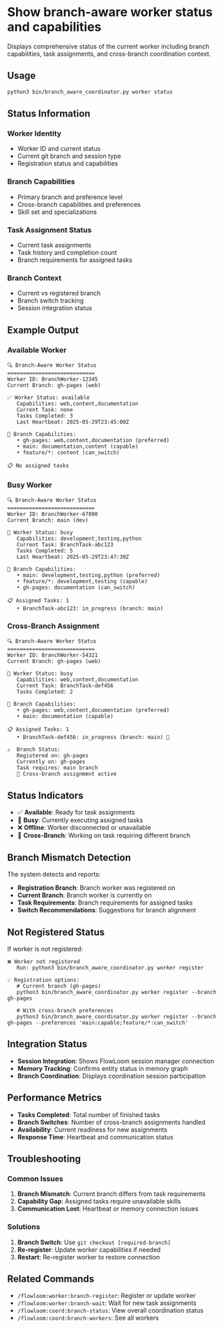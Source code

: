 # Show branch-aware worker status and capabilities

Displays comprehensive status of the current worker including branch capabilities, task assignments, and cross-branch coordination context.

## Usage

```bash
python3 bin/branch_aware_coordinator.py worker status
```

## Status Information

### Worker Identity
- Worker ID and current status
- Current git branch and session type
- Registration status and capabilities

### Branch Capabilities
- Primary branch and preference level
- Cross-branch capabilities and preferences
- Skill set and specializations

### Task Assignment Status
- Current task assignments
- Task history and completion count
- Branch requirements for assigned tasks

### Branch Context
- Current vs registered branch
- Branch switch tracking
- Session integration status

## Example Output

### Available Worker
```
🔍 Branch-Aware Worker Status
============================
Worker ID: BranchWorker-12345
Current Branch: gh-pages (web)

✅ Worker Status: available
   Capabilities: web,content,documentation
   Current Task: none
   Tasks Completed: 3
   Last Heartbeat: 2025-05-29T23:45:00Z

🌲 Branch Capabilities:
   • gh-pages: web,content,documentation (preferred)
   • main: documentation,content (capable)
   • feature/*: content (can_switch)

📋 No assigned tasks
```

### Busy Worker
```
🔍 Branch-Aware Worker Status
============================
Worker ID: BranchWorker-67890
Current Branch: main (dev)

🔄 Worker Status: busy
   Capabilities: development,testing,python
   Current Task: BranchTask-abc123
   Tasks Completed: 5
   Last Heartbeat: 2025-05-29T23:47:30Z

🌲 Branch Capabilities:
   • main: development,testing,python (preferred)
   • feature/*: development,testing (capable)
   • gh-pages: documentation (can_switch)

📋 Assigned Tasks: 1
   • BranchTask-abc123: in_progress (branch: main)
```

### Cross-Branch Assignment
```
🔍 Branch-Aware Worker Status
============================
Worker ID: BranchWorker-54321
Current Branch: gh-pages (web)

🔄 Worker Status: busy
   Capabilities: web,content,documentation
   Current Task: BranchTask-def456
   Tasks Completed: 2

🌲 Branch Capabilities:
   • gh-pages: web,content,documentation (preferred)
   • main: documentation (capable)

📋 Assigned Tasks: 1
   • BranchTask-def456: in_progress (branch: main) 🌉

⚠️  Branch Status:
   Registered on: gh-pages
   Currently on: gh-pages
   Task requires: main branch
   🌉 Cross-branch assignment active
```

## Status Indicators

- ✅ **Available**: Ready for task assignments
- 🔄 **Busy**: Currently executing assigned tasks
- ❌ **Offline**: Worker disconnected or unavailable
- 🌉 **Cross-Branch**: Working on task requiring different branch

## Branch Mismatch Detection

The system detects and reports:
- **Registration Branch**: Branch worker was registered on
- **Current Branch**: Branch worker is currently on
- **Task Requirements**: Branch requirements for assigned tasks
- **Switch Recommendations**: Suggestions for branch alignment

## Not Registered Status

If worker is not registered:
```
❌ Worker not registered
   Run: python3 bin/branch_aware_coordinator.py worker register

💡 Registration options:
   # Current branch (gh-pages)
   python3 bin/branch_aware_coordinator.py worker register --branch gh-pages

   # With cross-branch preferences
   python3 bin/branch_aware_coordinator.py worker register --branch gh-pages --preferences 'main:capable;feature/*:can_switch'
```

## Integration Status

- **Session Integration**: Shows FlowLoom session manager connection
- **Memory Tracking**: Confirms entity status in memory graph
- **Branch Coordination**: Displays coordination session participation

## Performance Metrics

- **Tasks Completed**: Total number of finished tasks
- **Branch Switches**: Number of cross-branch assignments handled
- **Availability**: Current readiness for new assignments
- **Response Time**: Heartbeat and communication status

## Troubleshooting

### Common Issues
1. **Branch Mismatch**: Current branch differs from task requirements
2. **Capability Gap**: Assigned tasks require unavailable skills
3. **Communication Lost**: Heartbeat or memory connection issues

### Solutions
1. **Branch Switch**: Use `git checkout [required-branch]`
2. **Re-register**: Update worker capabilities if needed
3. **Restart**: Re-register worker to restore connection

## Related Commands

- `/flowloom:worker:branch-register`: Register or update worker
- `/flowloom:worker:branch-wait`: Wait for new task assignments
- `/flowloom:coord:branch-status`: View overall coordination status
- `/flowloom:coord:branch-workers`: See all workers